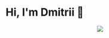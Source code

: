 # Hi, I'm Dmitrii 👋
<p align='center'>
  <a href="https://t.me/dimal_xeev">
    <img src="https://img.shields.io/badge/Telegram-2CA5E0?style=for-the-badge&logo=telegram&logoColor=white"/>
  </a>
</p>